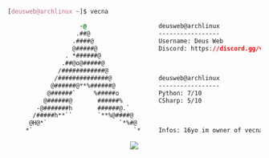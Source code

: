 <!-- 

	~> If you see this don't forget to follow me before skid <3

-->

```css
[deusweb@archlinux ~]$ vecna

                    -@                    deusweb@archlinux
                   .##@                   -----------------
                  .####@                  Username: Deus Web
                  @#####@                 Discord: https://discord.gg/vecna
                . *######@                
               .##@o@#####@
              /############@            
             /##############@             deusweb@archlinux
            @######@**%######@            -----------------
           @######`     %#####o           Python: 7/10
          @######@       ######%          CSharp: 5/10
        -@#######h       ######@.`        
       /#####h**``       `**%@####@       
      @H@*`                    `*%#@    
     *`                            `*     Infos: 16yo im owner of vecna im student and dev !

```

<p align="center">
	<img src="https://lanyard-profile-readme.vercel.app/api/969619837192134756?hideTimestamp=true&idleMessage=Freelance%20and%20Self-Taught%20Developer.&hideBadges=true](https://lanyard.cnrad.dev/api/845757144883265556??theme=dark&bg=2a2929)"/>
<!-- 	<br>
	<img src="https://github-readme-streak-stats.herokuapp.com/?user=deusweb&theme=dark&hide_border=true">
	<br>
	<img src="https://github-readme-stats.vercel.app/api?username=deusweb&include_all_commits=true&show_icons=true&hide_border=true&hide_title=true&count_private=true&theme=dark">
	<br>
	<img src="https://github-readme-stats.vercel.app/api/top-langs/?username=deusweb&layout=compact&count_private=true&langs_count=8&hide_border=true&theme=dark"> -->
</p>
